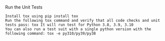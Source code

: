 Run the Unit Tests

    Install tox using pip install tox
    Run the following tox command and verify that all code checks and unit tests pass: tox It will run test for Python 3.8, 3.9, 3.10
    You can also run a test suit with a single python version with the following command: tox -e py310/py39/py38